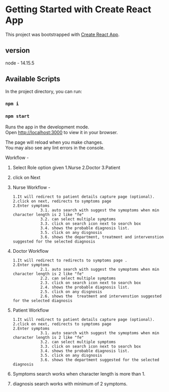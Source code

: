 # Getting Started with Create React App

This project was bootstrapped with [Create React App](https://github.com/facebook/create-react-app).

## version

node - 14.15.5

## Available Scripts

In the project directory, you can run:

### `npm i`

### `npm start`

Runs the app in the development mode.\
Open [http://localhost:3000](http://localhost:3000) to view it in your browser.

The page will reload when you make changes.\
You may also see any lint errors in the console.

Workflow -

1.  Select Role
    option given
    1.Nurse
    2.Doctor
    3.Patient
2.  click on Next
3.  Nurse Workflow -

        1.It will redirect to patient details capture page (optional).
        2.click on next, redirects to symptoms page
        2.Enter symptoms
                    3.1. auto search with suggest the symoptoms when min character length is 2 like "fe"
                    3.2. can select multiple symptoms
                    3.3. click on search icon next to search box
                    3.4. shows the probable diagnosis list.
                    3.5. click on any disgnosis
                    3.6. shows the department, treatment and intervenstion suggested for the selected diagnosis

4.  Doctor Workflow

        1.It will redirect to redirects to symptoms page .
        2.Enter symptoms
                    2.1. auto search with suggest the symoptoms when min character length is 2 like "fe"
                    2.2. can select multiple symptoms
                    2.3. click on search icon next to search box
                    2.4. shows the probable diagnosis list.
                    2.5. click on any disgnosis
                    2.6. shows the  treatment and intervenstion suggested for the selected diagnosis

5.  Patient Workflow

        1.It will redirect to patient details capture page (optional).
        2.click on next, redirects to symptoms page
        2.Enter symptoms
                    3.1. auto search with suggest the symoptoms when min character length is 2 like "fe"
                    3.2. can select multiple symptoms
                    3.3. click on search icon next to search box
                    3.4. shows the probable diagnosis list.
                    3.5. click on any disgnosis
                    3.6. shows the department suggested for the selected diagnosis

6.  Symptoms search works when character length is more than 1.
7.  diagnosis search works with minimum of 2 symptoms.
